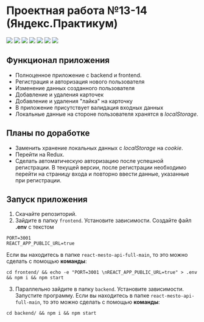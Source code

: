 # Проектная работа №13-14 (Яндекс.Практикум)

![](https://shields.io/badge/-HTML-orange) 
![](https://shields.io/badge/-CSS-blue)
![](https://shields.io/badge/-JavaScript-yellow)
![](https://shields.io/badge/-Node.js-3E863D)
![](https://shields.io/badge/-React.JS-05D9FF)
![](https://shields.io/badge/-MongoDB-00E661)
![](https://shields.io/badge/-Express.JS-384752)

## Функционал приложения 

* Полноценное приложение с backend и frontend.
* Регистрация и авторизация нового пользователя
* Изменение данных созданного пользователя
* Добавление и удаления карточек
* Добавление и удаления "лайка" на карточку
* В приложение присутствует валидация входных данных
* Локальные данные на стороне пользователя хранятся в *localStorage*.

## Планы по доработке
* Заменить хранение локальных данных с *localStorage* на *cookie*.
* Перейти на Redux. 
* Сделать автоматическую авторизацию после успешной регистрации. В текущей версии, после регистрации необходимо перейти на страницу входа и повторно ввести данные, указанные при регистрации.

## Запуск приложения
1. Скачайте репозиторий. 
2. Зайдите в папку `frontend`. Установите зависимости. Создайте файл **.env** с текстом
```
PORT=3001
REACT_APP_PUBLIC_URL=true
```
Если вы находитесь в папке `react-mesto-api-full-main`, то это можно сделать с помощью **команды**:

`cd frontend/ && echo -e "PORT=3001 \nREACT_APP_PUBLIC_URL=true" > .env && npm i && npm start`


3. Параллельно зайдите в папку `backend`. Установите зависимости. Запустите программу. Если вы находитесь в папке `react-mesto-api-full-main`, то это можно сделать с помощью **команды**:

`cd backend/ && npm i && npm start`
